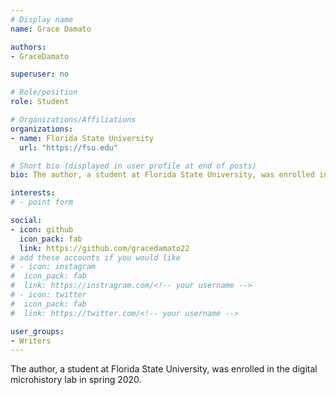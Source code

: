 ```yaml
---
# Display name
name: Grace Damato

authors:
- GraceDamato

superuser: no

# Role/position
role: Student

# Organizations/Affiliations
organizations:
- name: Florida State University
  url: "https://fsu.edu"

# Short bio (displayed in user profile at end of posts)
bio: The author, a student at Florida State University, was enrolled in the digital microhistory lab in fall 2022.

interests:
# - point form

social:
- icon: github
  icon_pack: fab
  link: https://github.com/gracedamato22
# add these accounts if you would like
# - icon: instagram
#  icon_pack: fab
#  link: https://instragram.com/<!-- your username -->
# - icon: twitter
#  icon_pack: fab
#  link: https://twitter.com/<!-- your username -->

user_groups:
- Writers
---
```

The author, a student at Florida State University, was enrolled in the digital microhistory lab in spring 2020.



